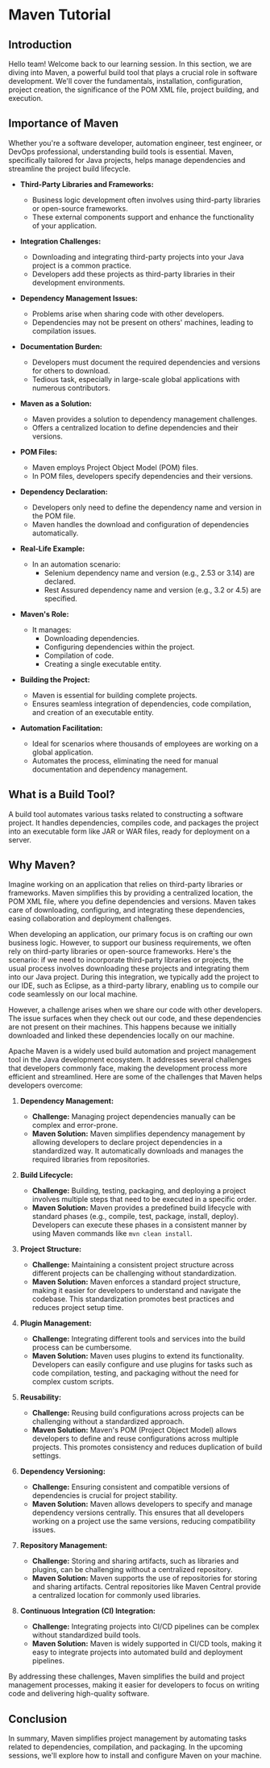 # Maven Tutorial

## Introduction

Hello team! Welcome back to our learning session. In this section, we are diving into Maven, a powerful build tool that plays a crucial role in software development. We'll cover the fundamentals, installation, configuration, project creation, the significance of the POM XML file, project building, and execution.

## Importance of Maven

Whether you're a software developer, automation engineer, test engineer, or DevOps professional, understanding build tools is essential. Maven, specifically tailored for Java projects, helps manage dependencies and streamline the project build lifecycle.


- **Third-Party Libraries and Frameworks:**
  - Business logic development often involves using third-party libraries or open-source frameworks.
  - These external components support and enhance the functionality of your application.

- **Integration Challenges:**
  - Downloading and integrating third-party projects into your Java project is a common practice.
  - Developers add these projects as third-party libraries in their development environments.

- **Dependency Management Issues:**
  - Problems arise when sharing code with other developers.
  - Dependencies may not be present on others' machines, leading to compilation issues.

- **Documentation Burden:**
  - Developers must document the required dependencies and versions for others to download.
  - Tedious task, especially in large-scale global applications with numerous contributors.

- **Maven as a Solution:**
  - Maven provides a solution to dependency management challenges.
  - Offers a centralized location to define dependencies and their versions.

- **POM Files:**
  - Maven employs Project Object Model (POM) files.
  - In POM files, developers specify dependencies and their versions.

- **Dependency Declaration:**
  - Developers only need to define the dependency name and version in the POM file.
  - Maven handles the download and configuration of dependencies automatically.

- **Real-Life Example:**
  - In an automation scenario:
    - Selenium dependency name and version (e.g., 2.53 or 3.14) are declared.
    - Rest Assured dependency name and version (e.g., 3.2 or 4.5) are specified.

- **Maven's Role:**
  - It manages:
    - Downloading dependencies.
    - Configuring dependencies within the project.
    - Compilation of code.
    - Creating a single executable entity.

- **Building the Project:**
  - Maven is essential for building complete projects.
  - Ensures seamless integration of dependencies, code compilation, and creation of an executable entity.

- **Automation Facilitation:**
  - Ideal for scenarios where thousands of employees are working on a global application.
  - Automates the process, eliminating the need for manual documentation and dependency management.

## What is a Build Tool?

A build tool automates various tasks related to constructing a software project. It handles dependencies, compiles code, and packages the project into an executable form like JAR or WAR files, ready for deployment on a server.

## Why Maven?

Imagine working on an application that relies on third-party libraries or frameworks. Maven simplifies this by providing a centralized location, the POM XML file, where you define dependencies and versions. Maven takes care of downloading, configuring, and integrating these dependencies, easing collaboration and deployment challenges.

When developing an application, our primary focus is on crafting our own business logic. However, to support our business requirements, we often rely on third-party libraries or open-source frameworks.
Here's the scenario: if we need to incorporate third-party libraries or projects, the usual process involves downloading these projects and integrating them into our Java project. During this integration, we typically add the project to our IDE, such as Eclipse, as a third-party library, enabling us to compile our code seamlessly on our local machine.

However, a challenge arises when we share our code with other developers. The issue surfaces when they check out our code, and these dependencies are not present on their machines. This happens because we initially downloaded and linked these dependencies locally on our machine.


Apache Maven is a widely used build automation and project management tool in the Java development ecosystem. It addresses several challenges that developers commonly face, making the development process more efficient and streamlined. Here are some of the challenges that Maven helps developers overcome:

1. **Dependency Management:**
   - **Challenge:** Managing project dependencies manually can be complex and error-prone.
   - **Maven Solution:** Maven simplifies dependency management by allowing developers to declare project dependencies in a standardized way. It automatically downloads and manages the required libraries from repositories.

2. **Build Lifecycle:**
   - **Challenge:** Building, testing, packaging, and deploying a project involves multiple steps that need to be executed in a specific order.
   - **Maven Solution:** Maven provides a predefined build lifecycle with standard phases (e.g., compile, test, package, install, deploy). Developers can execute these phases in a consistent manner by using Maven commands like `mvn clean install`.

3. **Project Structure:**
   - **Challenge:** Maintaining a consistent project structure across different projects can be challenging without standardization.
   - **Maven Solution:** Maven enforces a standard project structure, making it easier for developers to understand and navigate the codebase. This standardization promotes best practices and reduces project setup time.

4. **Plugin Management:**
   - **Challenge:** Integrating different tools and services into the build process can be cumbersome.
   - **Maven Solution:** Maven uses plugins to extend its functionality. Developers can easily configure and use plugins for tasks such as code compilation, testing, and packaging without the need for complex custom scripts.

5. **Reusability:**
   - **Challenge:** Reusing build configurations across projects can be challenging without a standardized approach.
   - **Maven Solution:** Maven's POM (Project Object Model) allows developers to define and reuse configurations across multiple projects. This promotes consistency and reduces duplication of build settings.

6. **Dependency Versioning:**
   - **Challenge:** Ensuring consistent and compatible versions of dependencies is crucial for project stability.
   - **Maven Solution:** Maven allows developers to specify and manage dependency versions centrally. This ensures that all developers working on a project use the same versions, reducing compatibility issues.

7. **Repository Management:**
   - **Challenge:** Storing and sharing artifacts, such as libraries and plugins, can be challenging without a centralized repository.
   - **Maven Solution:** Maven supports the use of repositories for storing and sharing artifacts. Central repositories like Maven Central provide a centralized location for commonly used libraries.

8. **Continuous Integration (CI) Integration:**
   - **Challenge:** Integrating projects into CI/CD pipelines can be complex without standardized build tools.
   - **Maven Solution:** Maven is widely supported in CI/CD tools, making it easy to integrate projects into automated build and deployment pipelines.

By addressing these challenges, Maven simplifies the build and project management processes, making it easier for developers to focus on writing code and delivering high-quality software.


## Conclusion

In summary, Maven simplifies project management by automating tasks related to dependencies, compilation, and packaging. In the upcoming sessions, we'll explore how to install and configure Maven on your machine.


